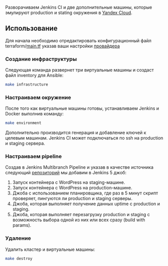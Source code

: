 Разворачиваем Jenkins CI и две дополнительные машины, которые эмулируют production и stating окружения в [Yandex Cloud][].

## Использование 

Для начала необходимо отредактировать конфигурационный файл terraform/[main.tf][] указав ваши настройки [провайдера][]


### Создание инфраструктуры

Следующая команда развернет три виртуальные машины и создаст файл inventory для Ansible:
```sh
make infrastructure
```


### Настраиваем окружение

После того как виртуальные машины готовы, устанавливаем Jenkins и Docker выполнив команду:
```sh
make environment
```
Дополнительно производится генерация и добавление ключей к целевым машинам.
Jenkins CI может подключаться по ssh на production и staging сервера. 


### Настраиваем pipeline

Создав в Jenkins Multibranch Pipeline и указав в качестве источника следующий [репозиторий][] мы добавим в Jenkins 5 джоб:
1. Запуск контейнера с WordPress на staging-машине.
1. Запуск контейнера с WordPress на production-машине.
1. Джоба с использованием планировщика, где раз в 5 минут скрипт проверяет, пингуются ли production и staging серверы.
1. Джоба, которая выполняет получение данных uptime с production и staging.
1. Джоба, которая выполняет перезагрузку production и staging с возможность выбора одной из них или всех сразу (build with params). 


### Удаление

Удалить кластер и виртуальные машины:
```sh
make destroy
```


[Yandex Cloud]: https://cloud.yandex.ru/
[main.tf]: https://github.com/mihailag/sf__jenkins_environment/blob/master/terraform/main.tf
[провайдера]: https://cloud.yandex.ru/docs/solutions/infrastructure-management/terraform-quickstart#configure-provider
[репозиторий]: https://github.com/mihailag/sf__jenkins_environment_jobs